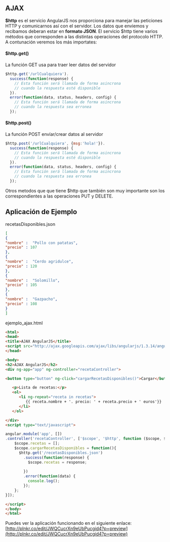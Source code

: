 ## AJAX ##


**$http** es el servicio AngularJS nos proporciona para manejar las peticiones HTTP y comunicarnos así con el servidor. Los datos que enviemos y recibamos deberan estar en **formato JSON**. 
El servicio $http tiene varios métodos que corresponden a las distintas operaciones del protocolo HTTP. A contunación veremos los más importates:

#### $http.get() ####
La función GET usa para traer leer datos del servidor

```JAVASCRIPT
$http.get('/urlCualquiera').
  success(function(response) {
    // Esta función será llamada de forma asincrona
    // cuando la respuesta esté disponible
  }).
  error(function(data, status, headers, config) {
    // Esta función será llamada de forma asincrona
    // cuando la respuesta sea erronea
  });
```

#### $http.post() ####
La función POST envíar/crear datos al servidor

```JAVASCRIPT
$http.post('/urlCualquiera', {msg:'hola!'}).
  success(function(response) {
    // Esta función será llamada de forma asincrona
    // cuando la respuesta esté disponible
  }).
  error(function(data, status, headers, config) {
    // Esta función será llamada de forma asincrona
    // cuando la respuesta sea erronea
  });
```

Otros metodos que que tiene $http que también son muy importante son los correspondientes a las operaciones PUT y DELETE.

## Aplicación de Ejemplo ##

recetasDisponibles.json

```JSON
[
{
"nombre" : 	"Pollo con patatas",
"precio" : 107
},
{
"nombre" : 	"Cerdo agridulce",
"precio" : 120
},
{
"nombre" : 	"Solomillo",
"precio" : 105
},
{
"nombre" : 	"Gazpacho",
"precio" : 108
}
]
```

ejemplo_ajax.html

```HTML
<html>
<head>
<title>AJAX AngularJS</title>
<script src="http://ajax.googleapis.com/ajax/libs/angularjs/1.3.14/angular.min.js"></script>
</head>

<body>
<h2>AJAX AngularJS</h2>
<div ng-app="app" ng-controller="recetaController">

<button type="button" ng-click="cargarRecetasDisponibles()">Cargar</button>

   <p>Lista de recetas:</p>
   <ol>
      <li ng-repeat="receta in recetas">
         {{ receta.nombre + '. precio: ' + receta.precio + ' euros'}} 
      </li>
   </ol>

</div>
<script type="text/javascript">

angular.module('app', [])
.controller('recetaController', ['$scope', '$http', function ($scope, $http){
    $scope.recetas = [];
    $scope.cargarRecetasDisponibles = function(){
      $http.get('/recetasDisponibles.json')
        .success(function(response) {
          $scope.recetas = response;
  
        })
        .error(function(data) {
          console.log();
        });
    };
}]);

</script>
</body>
</html>

```

Puedes ver la aplicación funcionando en el siguiente enlace:
[http://plnkr.co/edit/JWQCucrXn9eUbPucgid4?p=preview](http://plnkr.co/edit/JWQCucrXn9eUbPucgid4?p=preview)
